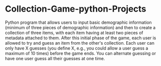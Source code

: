 # Collection-Game-python-Projects
Python program that allows users to input basic demographic information (minimum of three pieces of demographic information) and then to create a collection of three items, with each item having at least two pieces of metadata attached to them. After this initial phase of the game, each user is allowed to try and guess an item from the other's collection. Each user can only have X guesses (you define X, e.g., you could allow a user guess a maximum of 10 times) before the game ends. You can alternate guessing or have one user guess all their guesses at one time. 

